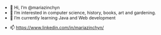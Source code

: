 - 👋 Hi, I’m @mariazinchyn
- 👀 I’m interested in computer science, history, books, art and gardening.
- 🌱 I’m currently learning Java and Web development
<!--- 💞️ I’m looking to collaborate on ... -->
- 📫 https://www.linkedin.com/in/mariazinchyn/

<!---
mariazinchyn/mariazinchyn is a ✨ special ✨ repository because its `README.md` (this file) appears on your GitHub profile.
You can click the Preview link to take a look at your changes.
--->
